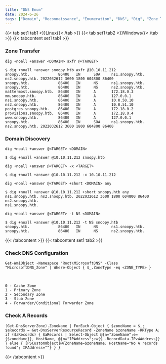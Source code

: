 ```yaml
---
title: "DNS Enum"
date: 2024-6-26
tags: ["Domain", "Reconnaissance", "Enumeration", "DNS", "Dig", "Zone Transfer"]
---
```


{{< tab set1 tab1 >}}Linux{{< /tab >}}
{{< tab set1 tab2 >}}Windows{{< /tab >}}
{{< tabcontent set1 tab1 >}}

### Zone Transfer

```console
dig +noall +answer <DOMAIN> axfr @<TARGET>
```

```console {class="sample-code"}
$ dig +noall +answer snoopy.htb axfr @10.10.11.212
snoopy.htb.             86400   IN      SOA     ns1.snoopy.htb. ns2.snoopy.htb. 2022032612 3600 1800 604800 86400
snoopy.htb.             86400   IN      NS      ns1.snoopy.htb.
snoopy.htb.             86400   IN      NS      ns2.snoopy.htb.
mattermost.snoopy.htb.  86400   IN      A       172.18.0.3
mm.snoopy.htb.          86400   IN      A       127.0.0.1
ns1.snoopy.htb.         86400   IN      A       10.0.50.10
ns2.snoopy.htb.         86400   IN      A       10.0.51.10
postgres.snoopy.htb.    86400   IN      A       172.18.0.2
provisions.snoopy.htb.  86400   IN      A       172.18.0.4
www.snoopy.htb.         86400   IN      A       127.0.0.1
snoopy.htb.             86400   IN      SOA     ns1.snoopy.htb. ns2.snoopy.htb. 2022032612 3600 1800 604800 86400
```

### Domain Discovery

```console
dig +noall +answer @<TARGET> <DOMAIN>
```

```console {class="sample-code"}
$ dig +noall +answer @10.10.11.212 snoopy.htb
```

```console
dig +noall +answer @<TARGET> -x <TARGET>
```

```console {class="sample-code"}
$ dig +noall +answer @10.10.11.212 -x 10.10.11.212
```

```console
dig +noall +answer @<TARGET> +short <DOMAIN> any
```

```console {class="sample-code"}
$ dig +noall +answer @10.10.11.212 +short snoopy.htb any
ns1.snoopy.htb. ns2.snoopy.htb. 2022032612 3600 1800 604800 86400
ns2.snoopy.htb.
ns1.snoopy.htb.
```

```console
dig +noall +answer @<TARGET> -t NS <DOMAIN>
```

```console {class="sample-code"}
$ dig +noall +answer @10.10.11.212 -t NS snoopy.htb
snoopy.htb.             86400   IN      NS      ns1.snoopy.htb.
snoopy.htb.             86400   IN      NS      ns2.snoopy.htb.
```

{{< /tabcontent >}}
{{< tabcontent set1 tab2 >}}

### Check DNS Configuration

```console
Get-WmiObject -Namespace "Root\MicrosoftDNS" -Class "MicrosoftDNS_Zone" | Where-Object { $_.ZoneType -eq <ZONE_TYPE> }
```

<br>

```console
0 - Cache Zone
1 - Primary Zone
2 - Secondary Zone
3 - Stub Zone
4 - Forwarder/Conditional Forwarder Zone
```

### Check A Records

```console
(Get-DnsServerZone).ZoneName | ForEach-Object { $zoneName = $_; $aRecords = Get-DnsServerResourceRecord -ZoneName $zoneName -RRType A; if ($aRecords) { $aRecords | Select-Object @{n="ZoneName";e={$zoneName}}, HostName, @{n="IPAddress";e={$_.RecordData.IPv4Address}} } else { [PSCustomObject]@{ZoneName=$zoneName; HostName="No A records found"; IPAddress=""} } }
```

{{< /tabcontent >}}